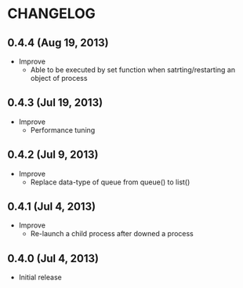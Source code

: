 # CHANGELOG

## 0.4.4 (Aug 19, 2013)

* Improve
    * Able to be executed by set function when satrting/restarting an object of process


## 0.4.3 (Jul 19, 2013)

* Improve
    * Performance tuning


## 0.4.2 (Jul 9, 2013)

* Improve
    * Replace data-type of queue from queue() to list()


## 0.4.1  (Jul 4, 2013)

* Improve
    * Re-launch a child process after downed a process


## 0.4.0  (Jul 4, 2013)

* Initial release
